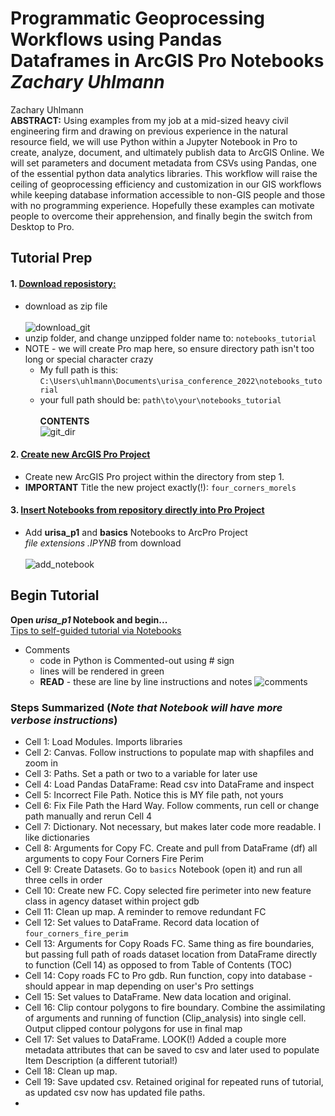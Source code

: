 # Programmatic Geoprocessing Workflows using Pandas Dataframes in ArcGIS Pro Notebooks *Zachary Uhlmann* </br>
Zachary Uhlmann</br>
**ABSTRACT:** Using examples from my job at a mid-sized heavy civil engineering firm and drawing on previous experience in the natural resource field, we will use Python within a Jupyter Notebook in Pro to create, analyze, document, and ultimately publish data to ArcGIS Online. We will set parameters and document metadata from CSVs using Pandas, one of the essential python data analytics libraries.  This workflow will raise the ceiling of geoprocessing efficiency and customization in our GIS workflows while keeping database information accessible to non-GIS people and those with no programming experience.  Hopefully these examples can motivate people to overcome their apprehension, and finally begin the switch from Desktop to Pro. 

## Tutorial Prep</br>

#### 1. <ins>Download reposistory:</ins></br>
- download as zip file</br></br>
![download_git](https://user-images.githubusercontent.com/48263393/196487941-c7fa7bbe-3d3d-4837-82b9-f8c9eebaf599.jpg)
- unzip folder, and change unzipped folder name to: ```notebooks_tutorial```</br>
- NOTE - we will create Pro map here, so ensure directory path isn't too long or special character crazy</br>
  - My full path is this: ```C:\Users\uhlmann\Documents\urisa_conference_2022\notebooks_tutorial```</br>
  - your full path should be: ```path\to\your\notebooks_tutorial```</br></br>
**CONTENTS**</br>
![git_dir](https://user-images.githubusercontent.com/48263393/196567709-a71b9178-c975-4a77-8a52-8b54447a43e2.jpg)

#### 2. <ins>Create new ArcGIS Pro Project</ins></br>
- Create new ArcGIS Pro project within the directory from step 1.</br> 
- **IMPORTANT** Title the new project exactly(!): ```four_corners_morels```</br>

#### 3. <ins>Insert Notebooks from repository directly into Pro Project</ins></br>
- Add **urisa_p1** and **basics** Notebooks to ArcPro Project</br>
_file extensions .IPYNB_ from download</br></br>
![add_notebook](https://user-images.githubusercontent.com/48263393/196487932-8ab562f9-9e34-494b-a852-6ee418aead30.jpg)</br>

## Begin Tutorial</br>
**Open _urisa_p1_ Notebook and begin...** </br>
<ins>Tips to self-guided tutorial via Notebooks</ins></br>
- Comments
  - code in Python is Commented-out using # sign 
  - lines will be rendered in green
  - **READ** - these are line by line instructions and notes
  ![comments](https://user-images.githubusercontent.com/48263393/196494882-f7684b05-87cd-4743-87fe-c405e394f64d.jpg)</br>
  
### Steps Summarized (*Note that Notebook will have more verbose instructions*)</br>
- Cell 1: Load Modules. Imports libraries 
- Cell 2: Canvas.  Follow instructions to populate map with shapfiles and zoom in
- Cell 3: Paths. Set a path or two to a variable for later use
- Cell 4: Load Pandas DataFrame: Read csv into DataFrame and inspect
- Cell 5: Incorrect File Path. Notice this is MY file path, not yours
- Cell 6: Fix File Path the Hard Way. Follow comments, run cell or change path manually and rerun Cell 4
- Cell 7: Dictionary.  Not necessary, but makes later code more readable.  I like dictionaries
- Cell 8: Arguments for Copy FC.  Create and pull from DataFrame (df) all arguments to copy Four Corners Fire Perim
- Cell 9: Create Datasets.  Go to ```basics``` Notebook (open it) and run all three cells in order
- Cell 10: Create new FC.  Copy selected fire perimeter into new feature class in agency dataset within project gdb
- Cell 11: Clean up map.  A reminder to remove redundant FC
- Cell 12: Set values to DataFrame. Record data location of ```four_corners_fire_perim```
- Cell 13: Arguments for Copy Roads FC.  Same thing as fire boundaries, but passing full path of roads dataset location from DataFrame directly to function (Cell 14) as opposed to from Table of Contents (TOC)
- Cell 14: Copy roads FC to Pro gdb.  Run function, copy into database - should appear in map depending on user's Pro settings
- Cell 15: Set values to DataFrame.  New data location and original.
- Cell 16: Clip contour polygons to fire boundary. Combine the assimilating of arguments and running of function (Clip_analysis) into single cell. Output clipped contour polygons for use in final map
- Cell 17: Set values to DataFrame. LOOK(!)  Added a couple more metadata attributes that can be saved to csv and later used to populate Item Description (a different tutorial!)
- Cell 18: Clean up map.  
- Cell 19: Save updated csv.  Retained original for repeated runs of tutorial, as updated csv now has updated file paths.
- 

  



